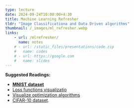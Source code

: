 ```yaml
---
type: lecture
date: 2024-09-24T10:00:00+4:30
title: Machine Learning Refresher
tldr: "Image Classificationa and Data Driven algorithms"
thumbnail: /_images/ml_refresher.webp
links: 
    - url: /mlrefresher/
      name: notes
    # - url: /static_files/presentations/code.zip
    #   name: codes
    # - url: https://google.com
    #   name: slides
---
```

**Suggested Readings:**

- [**MNIST dataset**](http://yann.lecun.com/exdb/mnist/)
- [Loss functions visualizatio](https://losslandscape.com/)
- [Visualize optimization algorithms](https://github.com/jiupinjia/Visualize-Optimization-Algorithms)
- [CIFAR-10 dataset](https://www.cs.toronto.edu/~kriz/cifar.html).

